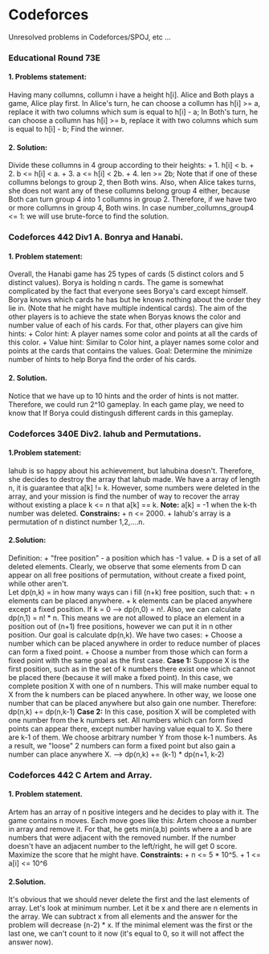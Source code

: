 # Codeforces
Unresolved problems in Codeforces/SPOJ, etc ...

### Educational Round 73E
#### 1. Problems statement:
Having many collumns, collumn i have a height h[i].
Alice and Both plays a game, Alice play first.
In Alice's turn, he can choose a collumn has h[i] >= a, replace it with two columns which sum is equal to h[i] - a;
In Both's turn, he can choose a collumn has h[i] >= b, replace it with two columns which sum is equal to h[i] - b;
Find the winner.
#### 2. Solution:
Divide these collumns in 4 group according to their heights:
	+ 1. h[i] < b.
	+ 2. b <= h[i] < a.
	+ 3. a <= h[i] < 2b.
	+ 4. len >= 2b;
Note that if one of these collumns belongs to group 2, then Both wins.
Also, when Alice takes turns, she does not want any of these collumns belong group 4 either, because Both can turn group 4 into 1 collumns in group 2.
Therefore, if we have two or more collumns in group 4, Both wins.
In case number_collumns_group4 <= 1: we will use brute-force to find the solution.

### Codeforces 442 Div1 A. Bonrya and Hanabi.
#### 1. Problem statement:
Overall, the Hanabi game has 25 types of cards (5 distinct colors and 5 distinct values).
Borya is holding n cards. The game is somewhat complicated by the fact that everyone sees Borya's card except himself.
Borya knows which cards he has but he knows nothing about the order they lie in. (Note that he might have multiple indentical cards).
The aim of the other players is to achieve the state when Boryas knows the color and number value of each of his cards.
For that, other players can give him hints:
	+ Color hint: A player names some color and points at all the cards of this color.
	+ Value hint: Similar to Color hint, a player names some color and points at the cards that contains the values.
Goal: Determine the minimize number of hints to help Borya find the order of his cards.
#### 2. Solution. 
Notice that we have up to 10 hints and the order of hints is not matter. Therefore, we could run 2^10 gameplay. In each game play, we need to know that If Borya could distingush different cards in this gameplay.
### Codeforces 340E Div2. Iahub and Permutations.
#### 1.Problem statement:
Iahub is so happy about his achievement, but Iahubina doesn't.
Therefore, she decides to destroy the array that Iahub made.
We have a array of length n, it is guarantee that a[k] != k.
However, some numbers were deleted in the array, and your mission is find the number of way to recover the array without existing a place k <= n that a[k] == k. 
**Note:** a[k] = -1 when the k-th number was deleted. 
**Constrains:**
	+ n <= 2000.
	+ Iahub's array is a permutation of n distinct number 1,2,....n.
#### 2.Solution:
Definition:
	+ "free position" - a position which has -1 value.
	+ D is a set of all deleted elements. 
Clearly, we observe that some elements from D can appear on all free positions of permutation, without create a fixed point, while other aren't.  
Let dp(n,k) = in how many ways can i fill (n+k) free position, such that:
	+ n elements can be placed anywhere.
	+ k elements can be placed anywhere except a fixed position.
If k = 0 --> dp(n,0) = n!.
Also, we can calculate dp(n,1) = n! * n. This means we are not allowed to place an element in a position out of (n+1) free positions, however we can put it in n other position.
Our goal is calculate dp(n,k).
We have two cases:
	+ Choose a number which can be placed anywhere in order to reduce number of places can form a fixed point.
	+ Choose a number from those which can form a fixed point with the same goal as the first case. 
__Case 1:__
Suppose X is the first position, such as in the set of k numbers there exist one which cannot be placed there (because it will make a fixed point). In this case, we complete position X with one of n numbers. This will make number equal to X from the k numbers can be placed anywhere. In other way, we loose one number that can be placed anywhere but also gain one number. 
Therefore: dp(n,k) += dp(n,k-1)
__Case 2:__
In this case, position X will be completed with one number from the k numbers set. All numbers which can form fixed points can appear there, except number having value equal to X. So there are k-1 of them. We choose arbitrary number Y from those k-1 numbers. As a result, we "loose" 2 numbers can form a fixed point but also gain a number can place anywhere X.
--> dp(n,k) += (k-1) * dp(n+1, k-2)
### Codeforces 442 C Artem and Array.
#### 1. Problem statement. 
Artem has an array of n positive integers and he decides to play with it. 
The game contains n moves. Each move goes like this:
Artem choose a number in array and remove it. For that, he gets min(a,b) points where a and b are numbers that were adjacent with the removed number. If the number doesn't have an adjacent number to the left/right, he will get 0 score.
Maximize the score that he might have. 
**Constraints:**
	+ n <= 5 * 10^5.
	+ 1 <= a[i] <= 10^6
#### 2.Solution. 
It's obvious that we should never delete the first and the last elements of array. Let's look at minimum number.
Let it be x and there are n elements in the array. We can subtract x from all elements and the answer for the problem will decrease (n-2) * x.
If the minimal element was the first or the last one, we can't count to it now (it's equal to 0, so it will not affect the answer now).






